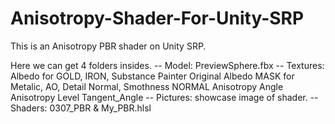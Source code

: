 # Anisotropy-Shader-For-Unity-SRP

This is an Anisotropy PBR shader on Unity SRP.

Here we can get 4 folders insides.
--  Model: PreviewSphere.fbx
--  Textures: Albedo for GOLD, IRON, Substance Painter Original Albedo
             MASK for Metalic, AO, Detail Normal, Smothness
             NORMAL
             Anisotropy Angle
             Anisotropy Level
             Tangent_Angle
--  Pictures: showcase image of shader.
--  Shaders: 0307_PBR & My_PBR.hlsl
